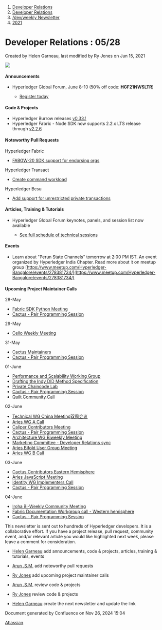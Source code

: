 1. [Developer Relations](index.html)
2. [Developer Relations](Developer-Relations_17170434.html)
3. [/dev/weekly Newsletter](17170445.html)
4. [2021](2021_17170692.html)

# Developer Relations : 05/28

Created by Helen Garneau, last modified by Ry Jones on Jun 15, 2021

![](https://ci5.googleusercontent.com/proxy/MJRSjrctXlb1mME2ABG2bmd6USk_RV1YmMN0IwFTnq8glRSRbLJzh0V5qUIcbOChuHya5NG1I-cT70b6ZaNTwaC4J2E-Hor9uTjrWSCVp0WrYWhNGdQijGkZSxz12C7yGsn43fvqFawLiKE7nw4n6PQZUTM-2lhEnVsqkeEMBLe23PvT=s0-d-e1-ft#http://image.email.thelinuxfoundation.org/lib/fe37157075640475711c73/m/2/0f181714-03b7-4174-9914-2c73127fde89.png)

#### Announcements

- Hyperledger Global Forum, June 8-10 (50% off code: **HGF21NWSLTR**)
  
  - [Register today](https://events.linuxfoundation.org/hyperledger-global-forum/register/)

#### Code &amp; Projects

- Hyperledger Burrow releases [v0.33.1](https://github.com/hyperledger/burrow/releases/tag/v0.33.1)
- Hyperledger Fabric - Node SDK now supports 2.2.x LTS release through [v2.2.6](https://github.com/hyperledger/fabric-sdk-node/releases/tag/v2.2.6)

#### Noteworthy Pull Requests

Hyperledger Fabric

- [FABGW-20 SDK support for endorsing orgs](https://github.com/hyperledger/fabric-gateway/pull/123)

Hyperledger Transact

- [Create command workload](https://github.com/hyperledger/transact/pull/140)

Hyperledger Besu

- [Add support for unrestricted private transactions](https://github.com/hyperledger/besu/pull/2324)

#### Articles, Training &amp; Tutorials

- Hyperledger Global Forum keynotes, panels, and session list now available
  
  - [See full schedule of technical sessions](https://hgf2021.sched.com/overview/type/Technical?iframe=yes&w=100%&sidebar=yes&bg=no)

#### Events

- Learn about "Perun State Channels" tomorrow at 2:00 PM IST. An event organized by Hyperledger India Chapter. Read more about it on meetup group [https://www.meetup.com/Hyperledger-Bangalore/events/278381734/](https://www.meetup.com/Hyperledger-Bangalore/events/278381734/)

#### Upcoming Project Maintainer Calls

28-May

- [Fabric SDK Python Meeting](https://lists.hyperledger.org/g/fabric/viewevent?repeatid=23592&eventid=1110052&calstart=2021-05-28)
- [Cactus - Pair Programming Session](https://lists.hyperledger.org/g/cactus/viewevent?repeatid=35080&eventid=1151220&calstart=2021-05-28)

29-May

- [Cello Weekly Meeting](https://lists.hyperledger.org/g/cello/viewevent?repeatid=20636&eventid=1141960&calstart=2021-05-29)

31-May

- [Cactus Maintainers](https://lists.hyperledger.org/g/cactus/viewevent?repeatid=36253&eventid=1119630&calstart=2021-05-31)
- [Cactus - Pair Programming Session](https://lists.hyperledger.org/g/cactus/viewevent?repeatid=35080&eventid=1151221&calstart=2021-05-31)

01-June

- [Performance and Scalability Working Group](https://lists.hyperledger.org/g/perf-and-scale-wg/viewevent?repeatid=15871&eventid=1143590&calstart=2021-06-01)
- [Drafting the Indy DID Method Specification](https://lists.hyperledger.org/g/indy/viewevent?repeatid=32661&eventid=1103324&calstart=2021-06-01)
- [Private Chaincode Lab](https://lists.hyperledger.org/g/fabric/viewevent?repeatid=22096&eventid=1143589&calstart=2021-06-01)
- [Cactus - Pair Programming Session](https://lists.hyperledger.org/g/cactus/viewevent?repeatid=35080&eventid=1151222&calstart=2021-06-01)
- [Quilt Community Call](https://lists.hyperledger.org/g/quilt/viewevent?repeatid=21422&eventid=1103499&calstart=2021-06-01)

02-June

- [Technical WG China Meeting双周会议](https://lists.hyperledger.org/g/twg-china/viewevent?repeatid=25673&eventid=1146095&calstart=2021-06-02)
- [Aries WG A Call](https://lists.hyperledger.org/g/aries/viewevent?repeatid=21923&eventid=1103253&calstart=2021-06-02)
- [Caliper Contributors Meeting](https://lists.hyperledger.org/g/caliper/viewevent?repeatid=15870&eventid=1145904&calstart=2021-06-02)
- [Cactus - Pair Programming Session](https://lists.hyperledger.org/g/cactus/viewevent?repeatid=35080&eventid=1151223&calstart=2021-06-02)
- [Architecture WG Biweekly Meeting](https://lists.hyperledger.org/g/architecture-wg/viewevent?repeatid=20923&eventid=1146020&calstart=2021-06-02)
- [Marketing Committee - Developer Relations sync](https://lists.hyperledger.org/g/tsc/viewevent?repeatid=26090&eventid=1151793&calstart=2021-06-02)
- [Aries Bifold User Group Meeting](https://lists.hyperledger.org/g/aries/viewevent?repeatid=35315&eventid=1103256&calstart=2021-06-02)
- [Aries WG B Call](https://lists.hyperledger.org/g/aries/viewevent?repeatid=21922&eventid=1103259&calstart=2021-06-02)

03-June

- [Cactus Contributors Eastern Hemisphere](https://lists.hyperledger.org/g/cactus/viewevent?repeatid=29073&eventid=1119625&calstart=2021-06-03)
- [Aries JavaScript Meeting](https://lists.hyperledger.org/g/aries/viewevent?repeatid=35824&eventid=1103264&calstart=2021-06-03)
- [Identity WG Implementers Call](https://lists.hyperledger.org/g/identity-wg/viewevent?repeatid=21924&eventid=1147126&calstart=2021-06-03)
- [Cactus - Pair Programming Session](https://lists.hyperledger.org/g/cactus/viewevent?repeatid=35080&eventid=1151224&calstart=2021-06-03)

04-June

- [Iroha Bi-Weekly Community Meeting](https://lists.hyperledger.org/g/iroha/viewevent?repeatid=33280&eventid=1147806&calstart=2021-06-04)
- [Fabric Documentation Workgroup call - Western hemisphere](https://lists.hyperledger.org/g/fabric/viewevent?repeatid=21946&eventid=1148030&calstart=2021-06-04)
- [Cactus - Pair Programming Session](https://lists.hyperledger.org/g/cactus/viewevent?repeatid=35080&eventid=1151225&calstart=2021-06-04)

This newsletter is sent out to hundreds of Hyperledger developers. It is a collaborative effort. If you have a project release, pull request, community event, and/or relevant article you would like highlighted next week, please leave a comment for consideration.

- [Helen Garneau](https://lf-hyperledger.atlassian.net/wiki/people/60da2fc7285656006a667081?ref=confluence) add announcements, code &amp; projects, articles, training &amp; tutorials, events
- [Arun .S.M.](https://lf-hyperledger.atlassian.net/wiki/people/621a0e5097d313006ba7386a?ref=confluence) add noteworthy pull requests
  
- [Ry Jones](https://lf-hyperledger.atlassian.net/wiki/people/557058:078cecfc-fb17-4d9a-8759-b5b74efa6850?ref=confluence) add upcoming project maintainer calls
- [Arun .S.M.](https://lf-hyperledger.atlassian.net/wiki/people/621a0e5097d313006ba7386a?ref=confluence) review code &amp; projects
- [Ry Jones](https://lf-hyperledger.atlassian.net/wiki/people/557058:078cecfc-fb17-4d9a-8759-b5b74efa6850?ref=confluence) review code &amp; projects
- [Helen Garneau](https://lf-hyperledger.atlassian.net/wiki/people/60da2fc7285656006a667081?ref=confluence) create the next newsletter and update the link

Document generated by Confluence on Nov 26, 2024 15:04

[Atlassian](http://www.atlassian.com/)
